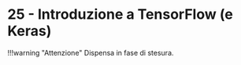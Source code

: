 # 25 - Introduzione a TensorFlow (e Keras)

!!!warning "Attenzione"
    Dispensa in fase di stesura.
